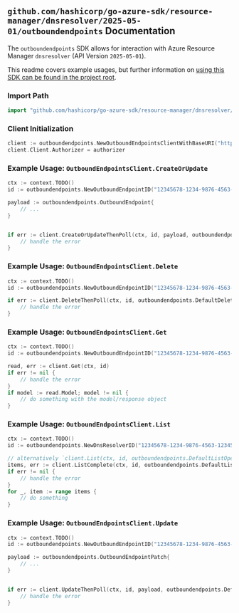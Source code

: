 
## `github.com/hashicorp/go-azure-sdk/resource-manager/dnsresolver/2025-05-01/outboundendpoints` Documentation

The `outboundendpoints` SDK allows for interaction with Azure Resource Manager `dnsresolver` (API Version `2025-05-01`).

This readme covers example usages, but further information on [using this SDK can be found in the project root](https://github.com/hashicorp/go-azure-sdk/tree/main/docs).

### Import Path

```go
import "github.com/hashicorp/go-azure-sdk/resource-manager/dnsresolver/2025-05-01/outboundendpoints"
```


### Client Initialization

```go
client := outboundendpoints.NewOutboundEndpointsClientWithBaseURI("https://management.azure.com")
client.Client.Authorizer = authorizer
```


### Example Usage: `OutboundEndpointsClient.CreateOrUpdate`

```go
ctx := context.TODO()
id := outboundendpoints.NewOutboundEndpointID("12345678-1234-9876-4563-123456789012", "example-resource-group", "dnsResolverName", "outboundEndpointName")

payload := outboundendpoints.OutboundEndpoint{
	// ...
}


if err := client.CreateOrUpdateThenPoll(ctx, id, payload, outboundendpoints.DefaultCreateOrUpdateOperationOptions()); err != nil {
	// handle the error
}
```


### Example Usage: `OutboundEndpointsClient.Delete`

```go
ctx := context.TODO()
id := outboundendpoints.NewOutboundEndpointID("12345678-1234-9876-4563-123456789012", "example-resource-group", "dnsResolverName", "outboundEndpointName")

if err := client.DeleteThenPoll(ctx, id, outboundendpoints.DefaultDeleteOperationOptions()); err != nil {
	// handle the error
}
```


### Example Usage: `OutboundEndpointsClient.Get`

```go
ctx := context.TODO()
id := outboundendpoints.NewOutboundEndpointID("12345678-1234-9876-4563-123456789012", "example-resource-group", "dnsResolverName", "outboundEndpointName")

read, err := client.Get(ctx, id)
if err != nil {
	// handle the error
}
if model := read.Model; model != nil {
	// do something with the model/response object
}
```


### Example Usage: `OutboundEndpointsClient.List`

```go
ctx := context.TODO()
id := outboundendpoints.NewDnsResolverID("12345678-1234-9876-4563-123456789012", "example-resource-group", "dnsResolverName")

// alternatively `client.List(ctx, id, outboundendpoints.DefaultListOperationOptions())` can be used to do batched pagination
items, err := client.ListComplete(ctx, id, outboundendpoints.DefaultListOperationOptions())
if err != nil {
	// handle the error
}
for _, item := range items {
	// do something
}
```


### Example Usage: `OutboundEndpointsClient.Update`

```go
ctx := context.TODO()
id := outboundendpoints.NewOutboundEndpointID("12345678-1234-9876-4563-123456789012", "example-resource-group", "dnsResolverName", "outboundEndpointName")

payload := outboundendpoints.OutboundEndpointPatch{
	// ...
}


if err := client.UpdateThenPoll(ctx, id, payload, outboundendpoints.DefaultUpdateOperationOptions()); err != nil {
	// handle the error
}
```
